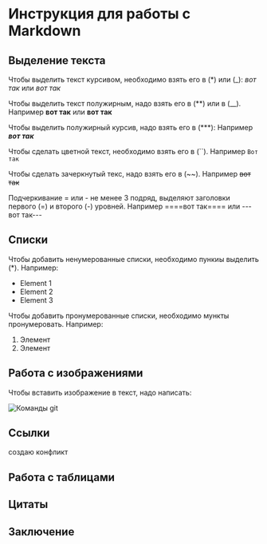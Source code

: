 # Инструкция для работы с Markdown

## Выделение текста

Чтобы выделить текст курсивом, необходимо взять его в (*) или (_): *вот так* или _вот так_

Чтобы выделить текст полужирным, надо взять его в (**) или в (__). Например **вот так** или  __вот так__

Чтобы выделить полужирный курсив, надо взять его в (***): Например ***вот так***

Чтобы сделать цветной текст, необходимо взять его в (``). Например `Вот так` 

Чтобы сделать зачеркнутый текс, надо взять его в (~~).  Например ~~вот так~~

Подчеркивание = или - не менее 3 подряд, выделяют заголовки первого (=) и второго (-) уровней. Например 
====вот так==== или --- вот так---
 

## Списки

Чтобы добавить ненумерованные списки, необходимо пункиы выделить (*). Например:
* Element 1
* Element 2
* Element 3

Чтобы добавить пронумерованные списки, необходимо мункты пронумеровать. Например:
1. Элемент
2. Элемент

## Работа с изображениями

Чтобы вставить изображение в текст, надо написать:

![Команды git](gitcommands.jpg)


## Ссылки
создаю конфликт 

## Работа с таблицами

## Цитаты

## Заключение